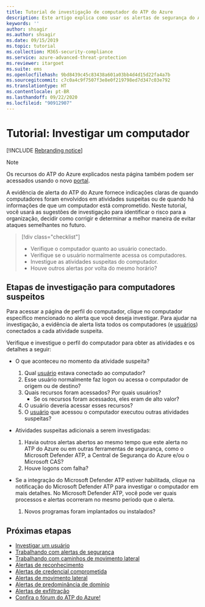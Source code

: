 ```yaml
---
title: Tutorial de investigação de computador do ATP do Azure
description: Este artigo explica como usar os alertas de segurança do ATP do Azure para investigar um computador suspeito.
keywords: ''
author: shsagir
ms.author: shsagir
ms.date: 09/15/2019
ms.topic: tutorial
ms.collection: M365-security-compliance
ms.service: azure-advanced-threat-protection
ms.reviewer: itargoet
ms.suite: ems
ms.openlocfilehash: 9bd8439c45c83438a601a03bb4d4d15d22fa4a7b
ms.sourcegitcommit: c7c0a4c9f7507f3e8e0f219798ed7d347c03e792
ms.translationtype: HT
ms.contentlocale: pt-BR
ms.lasthandoff: 09/22/2020
ms.locfileid: "90912907"
---
```

# <a name="tutorial-investigate-a-computer"></a>Tutorial: Investigar um computador

[!INCLUDE [Rebranding notice](includes/rebranding.md)]

> [!NOTE]
> Os recursos do ATP do Azure explicados nesta página também podem ser acessados usando o novo [portal](https://portal.cloudappsecurity.com).

A evidência de alerta do ATP do Azure fornece indicações claras de quando computadores foram envolvidos em atividades suspeitas ou de quando há informações de que um computador está comprometido. Neste tutorial, você usará as sugestões de investigação para identificar o risco para a organização, decidir como corrigir e determinar a melhor maneira de evitar ataques semelhantes no futuro.  

> [!div class="checklist"]
> * Verifique o computador quanto ao usuário conectado.
> * Verifique se o usuário normalmente acessa os computadores.
> * Investigue as atividades suspeitas do computador.
> * Houve outros alertas por volta do mesmo horário?


## <a name="investigation-steps-for-suspicious-computers"></a>Etapas de investigação para computadores suspeitos

Para acessar a página de perfil do computador, clique no computador específico mencionado no alerta que você deseja investigar. Para ajudar na investigação, a evidência de alerta lista todos os computadores (e [usuários](investigate-a-user.md)) conectados a cada atividade suspeita.

Verifique e investigue o perfil do computador para obter as atividades e os detalhes a seguir:

- O que aconteceu no momento da atividade suspeita?  
  1. Qual [usuário](investigate-a-user.md) estava conectado ao computador?
  2. Esse usuário normalmente faz logon ou acessa o computador de origem ou de destino?
  3. Quais recursos foram acessados? Por quais usuários?
      - Se os recursos foram acessados, eles eram de alto valor?
  4. O usuário deveria acessar esses recursos?
  5. O [usuário](investigate-a-user.md) que acessou o computador executou outras atividades suspeitas?

- Atividades suspeitas adicionais a serem investigadas:
    1. Havia outros alertas abertos ao mesmo tempo que este alerta no ATP do Azure ou em outras ferramentas de segurança, como o Microsoft Defender ATP, a Central de Segurança do Azure e/ou o Microsoft CAS?
    2. Houve logons com falha?


- Se a integração do Microsoft Defender ATP estiver habilitada, clique na notificação do Microsoft Defender ATP para investigar o computador em mais detalhes. No Microsoft Defender ATP, você pode ver quais processos e alertas ocorreram no mesmo período que o alerta.
    1. Novos programas foram implantados ou instalados?

## <a name="next-steps"></a>Próximas etapas

- [Investigar um usuário](investigate-a-user.md)
- [Trabalhando com alertas de segurança](working-with-suspicious-activities.md)
- [Trabalhando com caminhos de movimento lateral](use-case-lateral-movement-path.md)
- [Alertas de reconhecimento](reconnaissance-alerts.md)
- [Alertas de credencial comprometida](compromised-credentials-alerts.md)
- [Alertas de movimento lateral](lateral-movement-alerts.md)
- [Alertas de predominância de domínio](domain-dominance-alerts.md)
- [Alertas de exfiltração](exfiltration-alerts.md)
- [Confira o fórum do ATP do Azure!](https://aka.ms/azureatpcommunity)

